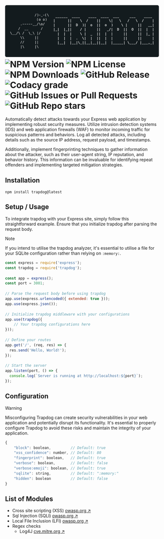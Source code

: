 # ![Trapdog](assets/logo.png) ![NPM Version](https://img.shields.io/npm/v/trapdog?style=flat-square) ![NPM License](https://img.shields.io/npm/l/trapdog?style=flat-square) ![NPM Downloads](https://img.shields.io/npm/dw/trapdog?style=flat-square) ![GitHub Release](https://img.shields.io/github/v/release/notreeceharris/trapdog?style=flat-square) ![Codacy grade](https://img.shields.io/codacy/grade/6e2476638d574fd9898d8198acda6d3e?style=flat-square) ![GitHub Issues or Pull Requests](https://img.shields.io/github/issues/notreeceharris/trapdog?style=flat-square) ![GitHub Repo stars](https://img.shields.io/github/stars/notreeceharris/trapdog)



<p>Automatically detect attacks towards your Express web application by implementing robust security measures. Utilize intrusion detection systems (IDS) and web application firewalls (WAF) to monitor incoming traffic for suspicious patterns and behaviors. Log all detected attacks, including details such as the source IP address, request payload, and timestamps.</p>

<p>Additionally, implement fingerprinting techniques to gather information about the attacker, such as their user-agent string, IP reputation, and behavior history. This information can be invaluable for identifying repeat offenders and implementing targeted mitigation strategies.</p>


## Installation
```
npm install trapdog@latest
```

## Setup / Usage

To integrate trapdog with your Express site, simply follow this straightforward example. Ensure that you initialize trapdog after parsing the request body.

> [!NOTE]
> If you intend to utilise the trapdog analyzer, it's essential to utilise a file for your SQLite configuration rather than relying on `:memory:`.

```js
const express = require('express');
const trapdog = require('trapdog');

const app = express();
const port = 3001;

// Parse the request body before using trapdog
app.use(express.urlencoded({ extended: true }));
app.use(express.json());

// Initialize trapdog middleware with your configurations
app.use(trapdog({
    // Your trapdog configurations here
}));

// Define your routes
app.get('/', (req, res) => {
  res.send('Hello, World!');
});

// Start the server
app.listen(port, () => {
  console.log(`Server is running at http://localhost:${port}`);
});
```

## Configuration

> [!WARNING]
> Misconfiguring Trapdog can create security vulnerabilities in your web application and potentially disrupt its functionality. It's essential to properly configure Trapdog to avoid these risks and maintain the integrity of your application.

```js
{
    "block": boolean,         // Default: true
    "xss_confidence": number, // Default: 80
    "fingerprint": boolean,   // Default: true
    "verbose": boolean,       // Default: false
    "verbose:emoji": boolean, // Default: true
    "sqlite": string,         // Default: ":memory:"
    "hidden": boolean         // Default: false
}
```

## List of Modules

- Cross site scripting (XSS) [owasp.org ↗](https://owasp.org/www-community/attacks/xss/)
- Sql Injection (SQLI) [owasp.org ↗](https://owasp.org/www-community/attacks/SQL_Injection)
- Local File Inclusion (LFI) [owasp.org ↗](https://owasp.org/www-project-web-security-testing-guide/v42/4-Web_Application_Security_Testing/07-Input_Validation_Testing/11.1-Testing_for_Local_File_Inclusion)
- Regex checks
  - Log4J [cve.mitre.org ↗](https://cve.mitre.org/cgi-bin/cvename.cgi?name=cve-2021-44228)

<!--

## Features

> [!NOTE]
> ✅ - Added \
> ❌ - Not added yet \
> ⏳ - Next release


- ✅ SQL Injection Detection
- ✅ XSS/CSS Detection
- ✅ Request Blocking
- ✅ Logging
- ⏳ Analytics
- ⏳ Fingerprinting
